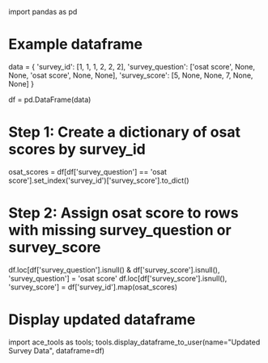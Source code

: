 import pandas as pd

# Example dataframe
data = {
    'survey_id': [1, 1, 1, 2, 2, 2],
    'survey_question': ['osat score', None, None, 'osat score', None, None],
    'survey_score': [5, None, None, 7, None, None]
}

df = pd.DataFrame(data)

# Step 1: Create a dictionary of osat scores by survey_id
osat_scores = df[df['survey_question'] == 'osat score'].set_index('survey_id')['survey_score'].to_dict()

# Step 2: Assign osat score to rows with missing survey_question or survey_score
df.loc[df['survey_question'].isnull() & df['survey_score'].isnull(), 'survey_question'] = 'osat score'
df.loc[df['survey_score'].isnull(), 'survey_score'] = df['survey_id'].map(osat_scores)

# Display updated dataframe
import ace_tools as tools; tools.display_dataframe_to_user(name="Updated Survey Data", dataframe=df)
